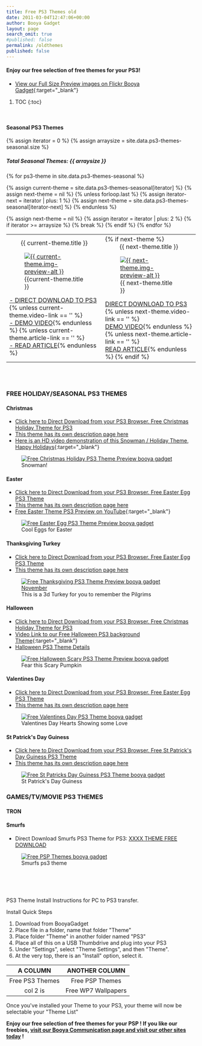 ```yaml
---
title: Free PS3 Themes old
date: 2011-03-04T12:47:06+00:00
author: Booya Gadget
layout: page
search_omit: true
#published: false
permalink: /oldthemes
published: false
---
```

#### Enjoy our free selection of free themes for your PS3!
* [View our Full Size Preview images on Flickr Booya Gadget](https://www.flickr.com/photos/booyagadget/sets/72157626217451291/){:target="_blank"}

1. TOC
{:toc}
<!-- your comment goes here 

border="1"
  <tr><th colspan="2">SEASONAL PS3 THEMES</th></tr>

  <th>Christmas Snowman</th><th>Easter Eggs</th></tr>
  border=".5"
-->

<BR>

#### Seasonal PS3 Themes
{% assign iterator = 0 %}
{% assign arraysize = site.data.ps3-themes-seasonal.size %}
##### Total Seasonal Themes: {{ arraysize }}
<table class="table" >
  {% for ps3-theme in site.data.ps3-themes-seasonal %}

  {% assign current-theme = site.data.ps3-themes-seasonal[iterator] %}
  {% assign next-theme = nil %}
  {% unless forloop.last %}
    {% assign iterator-next = iterator | plus: 1  %}
    {% assign next-theme = site.data.ps3-themes-seasonal[iterator-next]  %}
  {% endunless %}

  <tr>
    <td><center>{{ current-theme.title }}</center>
        <figure>  <!-- first columns data -->
          <a href="{{ current-theme.img-preview-full }}">
            <img src="{{ current-theme.img-preview-small }}"
            alt="{{ current-theme.img-preview-alt }}" title="{{ current-theme.img-preview-alt }}"></a>
          <figcaption>{{current-theme.title }}</figcaption>
        </figure>
        <a href="{{ current-theme.download-link }}">- DIRECT DOWNLOAD TO PS3</a>
        {% unless current-theme.video-link == '' %}<BR><a href="{{ current-theme.video-link }}" target="_blank">- DEMO VIDEO</a>{% endunless %}
        {% unless current-theme.article-link == '' %}<BR><a href="{{ current-theme.article-link }}">- READ ARTICLE</a>{% endunless %}       
    </td>  
    <td>{% if next-theme %}<center>{{ next-theme.title }}</center>
        <figure>          <!-- second columns data unless previous record was the last.-->
          <a href="{{ next-theme.img-preview-full }}">
            <img src="{{ next-theme.img-preview-small }}"
            alt="{{ next-theme.img-preview-alt }}" title="{{ next-theme.img-preview-alt }}"></a>
          <figcaption>{{ next-theme.title }}</figcaption> <!--   -->
        </figure>
        <a href="{{ next-theme.download-link }}">DIRECT DOWNLOAD TO PS3</a>
        {% unless next-theme.video-link == '' %}<BR><a href="{{ current-theme.video-link }}" target="_blank">DEMO VIDEO</a>{% endunless %}
        {% unless next-theme.article-link == '' %}<BR><a href="{{ current-theme.article-link }}">READ ARTICLE</a>{% endunless %}
        {% endif %}
    </td>
  </tr>
  {% assign next-theme = nil %}
  {% assign iterator = iterator | plus: 2 %}
  {% if iterator >= arraysize %} {% break %} {% endif %}<!-- half the cycles since 2 columns break if +2 is past size -->
  {% endfor %}      <!-- for ps3-theme in site.data.ps3-themes-seasonal -->
</table>

<!--  



#### Halloween
* [Click here to Direct Download from your PS3 Browser. Free Christmas Holiday Theme for PS3](/downloads/ps3-themes/seasonal/HalloweenTheme.p3t)
* [Video Link to our Free Halloween PS3 background Theme](https://www.youtube.com/watch?v=fXLF9XXS7tU){:target="_blank"}
* [Halloween PS3 Theme Details](/2010/10/free-ps3-halloween-theme-from-booya-gadget.html)
<figure>
	<a href="/images/theme-previews/free-halloween-ps3-theme.jpg">
    <img src="/images/theme-previews/free-halloween-ps3-theme-640.jpg" 
         alt="Free Halloween Scary PS3 Theme Preview booya gadget" title="Halloween Scary PS3 theme preview"></a>
	<figcaption>Fear this Scary Pumpkin</figcaption>
</figure>

-->

<BR><BR>

<!-- 

#### SEASONAL PS3 THEMES
<table class=".table">
  <tr><th>Christmas Snowman</th><th>Easter Eggs</th></tr>
  <tr>
    <td>
        <a href="/downloads/ps3-themes/seasonal/HolidayPS3Theme.p3t">DIRECT DOWNLOAD</a> - 
        <a href="https://www.youtube.com/watch?v=MV-KtKg669g">DEMO VIDEO</a> - 
        <a href="/2010/11/free-christmas-happy-holidays-ps3-theme.html">READ ARTICLE TO SEE IF ITs MULTILINE</a>
        <figure>
	      <a href="/images/theme-previews/free-holiday-ps3-theme_booya-gadget.jpg">
          <img src="/images/theme-previews/free-holiday-ps3-theme_booya-gadget-640.jpg" 
            alt="Free Christmas Holiday PS3 Theme Preview booya gadget" title="holiday theme preview"></a>
	      <figcaption>Snowman!</figcaption>
        </figure>
    </td>
    <td><figure>
	        <a href="/images/theme-previews/free-easter-egg-ps3-theme-booya-gadget.jpg">
            <img src="/images/theme-previews/free-easter-egg-ps3-theme-booya-gadget-640.jpg" 
                alt="Free Easter Egg PS3 Theme Preview booya gadget" title="easter theme preview"></a>
	        <figcaption>Cool Eggs for Easter</figcaption>
        </figure>
    </td>
  </tr>
  <tr><th colspan="2">OTHER POPULAR PS3 THEMES</th></tr>
  <tr>
    <td><figure>
	      <a href="/images/theme-previews/free-holiday-ps3-theme_booya-gadget.jpg">
          <img src="/images/theme-previews/free-holiday-ps3-theme_booya-gadget-640.jpg" 
            alt="Free Christmas Holiday PS3 Theme Preview booya gadget" title="holiday theme preview"></a>
	      <figcaption>Snowman!</figcaption>
        </figure>
    </td>
    <td><figure>
	        <a href="/images/theme-previews/free-easter-egg-ps3-theme-booya-gadget.jpg">
            <img src="/images/theme-previews/free-easter-egg-ps3-theme-booya-gadget-640.jpg" 
                alt="Free Easter Egg PS3 Theme Preview booya gadget" title="easter theme preview"></a>
	        <figcaption>Cool Eggs for Easter</figcaption>
        </figure>
    </td>
  </tr>
</table>
-->

<!--    -->


### FREE HOLIDAY/SEASONAL PS3 THEMES
#### Christmas
* [Click here to Direct Download from your PS3 Browser. Free Christmas Holiday Theme for PS3](/downloads/ps3-themes/seasonal/HolidayPS3Theme.p3t)
* [This theme has its own description page here](/2010/11/free-christmas-happy-holidays-ps3-theme.html)
* [Here is an HD video demonstration of this Snowman / Holiday Theme, Happy Holidays](https://www.youtube.com/watch?v=MV-KtKg669g){:target="_blank"}
<figure>
	<a href="/images/theme-previews/free-holiday-ps3-theme_booya-gadget.jpg">
    <img src="/images/theme-previews/free-holiday-ps3-theme_booya-gadget-640.jpg" 
         alt="Free Christmas Holiday PS3 Theme Preview booya gadget" title="holiday theme preview"></a>
	<figcaption>Snowman!</figcaption>
</figure>

#### Easter
* [Click here to Direct Download from your PS3 Browser. Free Easter Egg PS3 Theme](/downloads/ps3-themes/seasonal/PS3EasterEggTheme.p3t)
* [This theme has its own description page here](/2011/03/free-easter-ps3-theme.html)
* [Free Easter Theme PS3 Preview on YouTube](https://www.youtube.com/watch?v=6Ym4nMGlLYA){:target="_blank"}
<figure>
	<a href="/images/theme-previews/free-easter-egg-ps3-theme-booya-gadget.jpg">
    <img src="/images/theme-previews/free-easter-egg-ps3-theme-booya-gadget-640.jpg" 
         alt="Free Easter Egg PS3 Theme Preview booya gadget" title="easter theme preview"></a>
	<figcaption>Cool Eggs for Easter</figcaption>
</figure>

#### Thanksgiving Turkey
* [Click here to Direct Download from your PS3 Browser. Free Easter Egg PS3 Theme](/downloads/ps3-themes/seasonal/FreeThanksgivingPS3Theme.p3t)
* [This theme has its own description page here](/2010/11/free-thanksgiving-theme-for-your-ps3-and-psp.html)
<figure>
	<a href="/images/theme-previews/free-thanksgiving-day-ps3-theme-booya.jpg">
    <img src="/images/theme-previews/free-thanksgiving-day-ps3-theme-booya-640.jpg" 
         alt="Free Thanksgiving PS3 Theme Preview booya gadget November" title="Thanksgiving PS3 theme preview"></a>
	<figcaption>This is a 3d Turkey for you to remember the Pilgrims</figcaption>
</figure>

#### Halloween
* [Click here to Direct Download from your PS3 Browser. Free Christmas Holiday Theme for PS3](/downloads/ps3-themes/seasonal/HalloweenTheme.p3t)
* [Video Link to our Free Halloween PS3 background Theme](https://www.youtube.com/watch?v=fXLF9XXS7tU){:target="_blank"}
* [Halloween PS3 Theme Details](/2010/10/free-ps3-halloween-theme-from-booya-gadget.html)
<figure>
	<a href="/images/theme-previews/free-halloween-ps3-theme.jpg">
    <img src="/images/theme-previews/free-halloween-ps3-theme-640.jpg" 
         alt="Free Halloween Scary PS3 Theme Preview booya gadget" title="Halloween Scary PS3 theme preview"></a>
	<figcaption>Fear this Scary Pumpkin</figcaption>
</figure>

#### Valentines Day
* [Click here to Direct Download from your PS3 Browser. Free Easter Egg PS3 Theme](/downloads/ps3-themes/seasonal/PS3ValentinesDayTheme.p3t)
* [This theme has its own description page here](/2011/01/free-ps3-valentines-day-theme-a-scentsy-offer-cupid-mini.html)
<figure>
	<a href="/images/theme-previews/free-valentines-day-ps3-theme-booya.jpg">
    <img src="/images/theme-previews/free-valentines-day-ps3-theme-booya-640.jpg" 
         alt="Free Valentines Day PS3 Theme booya gadget" title="Valentines Day PS3 theme preview"></a>
	<figcaption>Valentines Day Hearts Showing some Love</figcaption>
</figure>

#### St Patrick's Day Guiness
* [Click here to Direct Download from your PS3 Browser. Free St Patrick's Day Guiness PS3 Theme](/downloads/ps3-themes/seasonal/StPatricksDayPS3Theme.p3t)
* [This theme has its own description page here](/2011/01/free-ps3-valentines-day-theme-a-scentsy-offer-cupid-mini.html)
<figure>
	<a href="/images/theme-previews/free-st-pats-ps3-theme-booya.jpg">
    <img src="/images/theme-previews/free-st-pats-ps3-theme-booya-640.jpg" 
         alt="Free St Patricks Day Guiness PS3 Theme booya gadget" title="Valentines Day PS3 theme preview"></a>
	<figcaption>St Patrick's Day Guiness</figcaption>
</figure>

### GAMES/TV/MOVIE PS3 THEMES
#### TRON
#### Smurfs
* Direct Download Smurfs PS3 Theme for PS3: [XXXX THEME FREE DOWNLOAD](/downloads/ps3-themes/seasonal/The-Smurfs-PS3-Theme-Update.p3t)
<figure>
	<a href="/images/theme-previews/the-smurfs-free-ps3-theme-preview.jpg">
    <img src="/images/theme-previews/the-smurfs-free-ps3-theme-preview.jpg" 
         alt="Free PSP Themes booya gadget" title="xxx ps3 theme"></a>
	<figcaption>Smurfs ps3 theme</figcaption>
</figure>






<BR><BR><BR><BR>
PS3 Theme Install Instructions for PC to PS3 transfer.

Install Quick Steps

  1. Download from BooyaGadget
  2. Place file in a folder, name that folder "Theme"
  3. Place folder "Theme" in another folder named "PS3"
  4. Place all of this on a USB Thumbdrive and plug into your PS3
  5. Under "Settings", select "Theme Settings", and then "Theme".
  6. At the very top, there is an "Install" option, select it.

| A COLUMN          | ANOTHER COLUMN                 |
| :-------------: |:-------------:      |
| Free PS3 Themes | Free PSP Themes     |
| col 2 is        | Free WP7 Wallpapers |


Once you've installed your Theme to your PS3, your theme will now be selectable your "Theme List"

**Enjoy our free selection of free themes for your PSP ! If you like our freebies, [visit our Booya Communication page and visit our other sites today](/booya-communications) !**